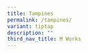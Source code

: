 ```yaml
---
title: Tampines
permalink: /tampines/
variant: tiptap
description: ""
third_nav_title: M Works
---
```

